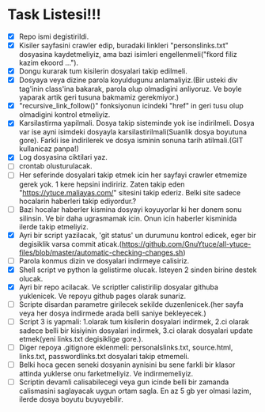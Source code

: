 # Task Listesi!!!
- [X] Repo ismi degistirildi.
- [X] Kisiler sayfasini crawler edip, buradaki linkleri "personslinks.txt" dosyasina kaydetmeliyiz, ama bazi isimleri engellenmeli("fkord filiz kazim ekoord ...").
- [X] Dongu kurarak tum kisilerin dosyalari takip edilmeli.
- [X] Dosyaya veya dizine parola koyuldugunu anlamaliyiz.(Bir usteki div tag'inin class'ina bakarak, parola olup olmadigini anliyoruz. Ve boyle yaparak artik geri tusuna bakmamiz gerekmiyor.)
- [X] "recursive_link_follow()" fonksiyonun icindeki "href" in geri tusu olup olmadigini kontrol etmeliyiz.
- [X] Karsilastirma yapilmali. Dosya takip sisteminde yok ise indirilmeli. Dosya var ise ayni isimdeki dosyayla karsilastirilmali(Suanlik dosya boyutuna gore). Farkli ise indirilerek ve dosya isminin sonuna tarih atilmali.(GIT kullanicaz panpa!)
- [X] Log dosyasina ciktilari yaz.
- [ ] crontab olusturulacak.
- [ ] Her seferinde dosyalari takip etmek icin her sayfayi crawler etmemize gerek yok. 1 kere hepsini indiririz. Zaten takip eden "https://ytuce.maliayas.com/" sitesini takip ederiz. Belki site sadece hocalarin haberleri takip ediyordur.?
- [ ] Bazi hocalar haberler kismina dosyayi koyuyorlar ki her donem sonu silinsin. Ve bir daha ugrasmamak icin. Onun icin haberler kisminida ilerde takip etmeliyiz.
- [X] Ayri bir script yazilacak, 'git status' un durumunu kontrol edicek, eger bir degisiklik varsa commit aticak.(https://github.com/GnuYtuce/all-ytuce-files/blob/master/automatic-checking-changes.sh)
- [ ] Parola konmus dizin ve dosyalari indirmeye calisiriz.
- [X] Shell script ve python la gelistirme olucak. Isteyen 2 sinden birine destek olucak.
- [X] Ayri bir repo acilacak. Ve scriptler calistirilip dosyalar githuba yuklenicek. Ve repoyu github pages olarak sunariz.
- [ ] Scripte disardan parametre girilecek sekilde duzenlenicek.(her sayfa veya her dosya indirmede arada belli saniye bekleyecek.)
- [ ] Script 3 is yapmali: 1.olarak tum kisilerin dosyalari indirmek, 2.ci olarak sadece belli bir kisiyinin dosyalari indirmek, 3.ci olarak dosyalari update etmek(yeni links.txt degisiklige gore.).
- [ ] Diger repoya .gitignore eklenmeli: personalslinks.txt, source.html, links.txt, passwordlinks.txt dosyalari takip etmemeli.
- [ ] Belki hoca gecen seneki dosyanin aynisini bu sene farkli bir klasor attinda yuklerse onu farketmeliyiz. Ve indirmemeliyiz.
- [ ] Scriptin devamli calisabilecegi veya gun icinde belli bir zamanda calismasini saglayacak uygun ortam sagla. En az 5 gb yer olmasi lazim, ilerde dosya boyutu buyuyebilir.
